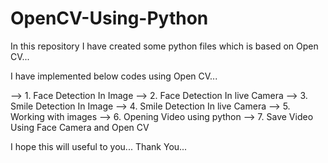 # OpenCV-Using-Python 


In this repository I have created some python files which is based on Open CV...

I have implemented below codes using Open CV...

--> 1. Face Detection In Image 
--> 2. Face Detection In live Camera 
--> 3. Smile Detection In Image
--> 4. Smile Detection In live Camera 
--> 5. Working with images 
--> 6. Opening Video using python 
--> 7. Save Video Using Face Camera and Open CV


I hope this will useful to you... Thank You... 
